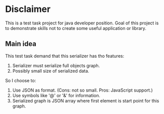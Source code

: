 # Disclaimer

This is a test task project for java developer position.
Goal of this project is to demonstrate skills not to create some useful
 application or library.

## Main idea

This test task demand that this serializer has tho features:

1. Serializer must serialize full objects graph.
2. Possibly small size of serialized data.

So I choose to:

1. Use JSON as format. (Cons: not so small. Pros: JavaScript support.)
2. Use symbols like '@' or '&' for information.
3. Serialized graph is JSON array where first element is start point for this
 graph.
